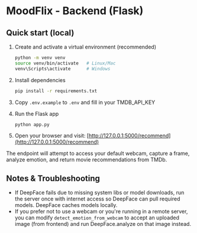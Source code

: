 # MoodFlix - Backend (Flask)

## Quick start (local)

1. Create and activate a virtual environment (recommended)

   ```sh
   python -m venv venv
   source venv/bin/activate   # Linux/Mac
   venv\Scripts\activate      # Windows
   ```

2. Install dependencies

   ```sh
   pip install -r requirements.txt
   ```

3. Copy `.env.example` to `.env` and fill in your TMDB_API_KEY

4. Run the Flask app

   ```sh
   python app.py
   ```

5. Open your browser and visit: [http://127.0.0.1:5000/recommend](http://127.0.0.1:5000/recommend)

The endpoint will attempt to access your default webcam, capture a frame, analyze emotion, and return movie recommendations from TMDb.

## Notes & Troubleshooting
- If DeepFace fails due to missing system libs or model downloads, run the server once with internet access so DeepFace can pull required models. DeepFace caches models locally.
- If you prefer not to use a webcam or you're running in a remote server, you can modify `detect_emotion_from_webcam` to accept an uploaded image (from frontend) and run DeepFace.analyze on that image instead.

